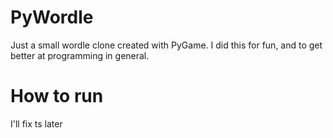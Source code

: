 # PyWordle
Just a small wordle clone created with PyGame. I did this for fun, and to get better at programming in general.

# How to run
I'll fix ts later